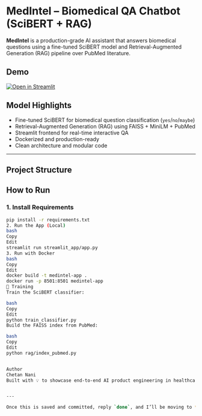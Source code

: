 #  MedIntel – Biomedical QA Chatbot (SciBERT + RAG)

**MedIntel** is a production-grade AI assistant that answers biomedical questions using a fine-tuned SciBERT model and Retrieval-Augmented Generation (RAG) pipeline over PubMed literature.

##  Demo
[![Open in Streamlit](https://img.shields.io/badge/Streamlit-Live--Demo-red?logo=streamlit)](http://localhost:8501)

##  Model Highlights

-  Fine-tuned SciBERT for biomedical question classification (`yes`/`no`/`maybe`)
-  Retrieval-Augmented Generation (RAG) using FAISS + MiniLM + PubMed
-  Streamlit frontend for real-time interactive QA
-  Dockerized and production-ready
-  Clean architecture and modular code

---

##  Project Structure


##  How to Run

### 1. Install Requirements

```bash
pip install -r requirements.txt
2. Run the App (Local)
bash
Copy
Edit
streamlit run streamlit_app/app.py
3. Run with Docker
bash
Copy
Edit
docker build -t medintel-app .
docker run -p 8501:8501 medintel-app
🧪 Training
Train the SciBERT classifier:

bash
Copy
Edit
python train_classifier.py
Build the FAISS index from PubMed:

bash
Copy
Edit
python rag/index_pubmed.py


Author
Chetan Nani
Built with 💡 to showcase end-to-end AI product engineering in healthcare.


---

Once this is saved and committed, reply `done`, and I’ll be moving to **cloud deployment (Render or Hugging Face)** so you can showcase it instantly with a public link.

